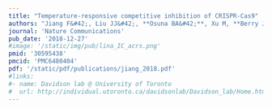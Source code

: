 ```yaml
---
title: "Temperature-responsive competitive inhibition of CRISPR-Cas9"
authors: "Jiang F&#42;, Liu JJ&#42;, **Osuna BA&#42;**, Xu M, **Berry JD, Rauch BJ**, Nogales E, **Bondy-Denomy J**, Doudna JA."
journal: 'Nature Communications'
pub_date: '2018-12-27'
#image: '/static/img/pub/lina_IC_acrs.png'
pmid: '30595438'
pmcid: 'PMC6480404'
pdf: '/static/pdf/publications/jiang_2018.pdf'
#links:
#- name: Davidson lab @ University of Toronto
#  url: http://individual.utoronto.ca/davidsonlab/Davidson_lab/Home.html
---
```

